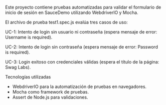 Este proyecto contiene pruebas automatizadas para validar el formulario de inicio de sesión en SauceDemo utilizando WebdriverIO y Mocha.

El archivo de prueba test1.spec.js evalúa tres casos de uso:

  UC-1: Intento de login sin usuario ni contraseña (espera mensaje de error: Username is required).
 
  UC-2: Intento de login sin contraseña (espera mensaje de error: Password is required).
  
  UC-3: Login exitoso con credenciales válidas (espera el título de la página: Swag Labs).

Tecnologías utilizadas
- WebdriverIO para la automatización de pruebas en navegadores.
- Mocha como framework de pruebas.
- Assert de Node.js para validaciones.
